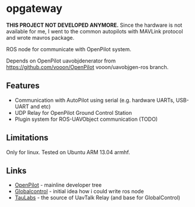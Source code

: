 opgateway
=========

**THIS PROJECT NOT DEVELOPED ANYMORE.**
Since the hardware is not available for me, I went to the common autopilots with MAVLink protocol and wrote mavros package.


ROS node for communicate with OpenPilot system.

Depends on OpenPilot uavobjdenerator from https://github.com/vooon/OpenPilot vooon/uavobjgen-ros branch.

Features
--------

  * Communication with AutoPilot using serial (e.g. hardware UARTs, USB-UART and etc)
  * UDP Relay for OpenPilot Ground Control Station
  * Plugin system for ROS-UAVObject communication (TODO)


Limitations
-----------

Only for linux.
Tested on Ubuntu ARM 13.04 armhf.


Links
-----

  * [OpenPilot][1] - mainline developer tree
  * [Globalcontrol][2] - initial idea how i could write ros node
  * [TauLabs][3] - the source of UavTalk Relay (and base for GlobalControl)


[1]: http://git.openpilot.org/browse/OpenPilot
[2]: https://github.com/fhp/TauLabs.git
[3]: https://github.com/TauLabs/TauLabs.git
